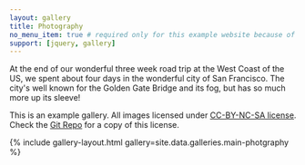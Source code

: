 ```yaml
---
layout: gallery
title: Photography
no_menu_item: true # required only for this example website because of menu construction
support: [jquery, gallery]
---
```


At the end of our wonderful three week road trip at the West Coast of the US, we spent about four days in the wonderful city of San Francisco. The city's well known for the Golden Gate Bridge and its fog, but has so much more up its sleeve!

This is an example gallery. All images licensed under [CC-BY-NC-SA license][license]. Check the [Git Repo][repo] for a copy of this license.

{% include gallery-layout.html gallery=site.data.galleries.main-photgraphy %}

[license]: http://creativecommons.org/licenses/by-nc-sa/4.0/
[repo]: https://github.com/opieters/jekyll-gallery-example